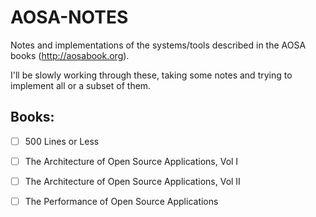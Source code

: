 # AOSA-NOTES

Notes and implementations of the systems/tools described in the AOSA books (http://aosabook.org).

I'll be slowly working through these, taking some notes and trying to implement all or a subset of them.

## Books:
- [ ] 500 Lines or Less
- [ ] The Architecture of Open Source Applications, Vol I
- [ ] The Architecture of Open Source Applications, Vol II
- [ ] The Performance of Open Source Applications

